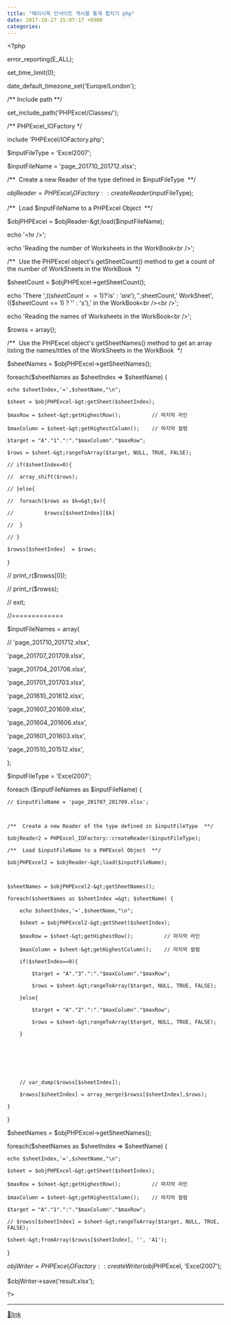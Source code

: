 ```yaml
---
title: "페이시북 인사이트 게시물 통계 합치기 php"
date: 2017-10-27 15:07:17 +0900
categories: 
---
```

  

&lt;?php

  


error_reporting(E_ALL);

set_time_limit(0);

  


date_default_timezone_set('Europe/London');

  


/** Include path **/

set_include_path('PHPExcel/Classes/');

  


/** PHPExcel_IOFactory */

include 'PHPExcel/IOFactory.php';

  
  


$inputFileType = 'Excel2007';

$inputFileName = 'page_201710_201712.xlsx';

  


/**  Create a new Reader of the type defined in $inputFileType  **/

$objReader = PHPExcel_IOFactory::createReader($inputFileType);

/**  Load $inputFileName to a PHPExcel Object  **/

$objPHPExcel = $objReader-&gt;load($inputFileName);

  
  
  


echo '&lt;hr /&gt;';

  


echo 'Reading the number of Worksheets in the WorkBook&lt;br /&gt;';

/**  Use the PHPExcel object's getSheetCount() method to get a count of the number of WorkSheets in the WorkBook  */

$sheetCount = $objPHPExcel-&gt;getSheetCount();

echo 'There ',(($sheetCount == 1) ? 'is' : 'are'),' ',$sheetCount,' WorkSheet',(($sheetCount == 1) ? '' : 's'),' in the WorkBook&lt;br /&gt;&lt;br /&gt;';

  


echo 'Reading the names of Worksheets in the WorkBook&lt;br /&gt;';

  


$rowss = array();

/**  Use the PHPExcel object's getSheetNames() method to get an array listing the names/titles of the WorkSheets in the WorkBook  */

$sheetNames = $objPHPExcel-&gt;getSheetNames();

  


foreach($sheetNames as $sheetIndex =&gt; $sheetName) {

	echo $sheetIndex,'=',$sheetName,"\n";

	$sheet = $objPHPExcel-&gt;getSheet($sheetIndex); 

	$maxRow = $sheet-&gt;getHighestRow();          // 마지막 라인

	$maxColumn = $sheet-&gt;getHighestColumn();    // 마지막 칼럼

	$target = "A"."1".":"."$maxColumn"."$maxRow";

	$rows = $sheet-&gt;rangeToArray($target, NULL, TRUE, FALSE);	

	// if($sheetIndex=0){

	// 	array_shift($rows);

	// }else{

	// 	foreach($rows as $k=&gt;$v){

	// 			$rowss[$sheetIndex][$k]

	// 	}

	// }

	$rowss[$sheetIndex]  = $rows;

}

// print_r($rowss[0]);

// print_r($rowss);

// exit;

//=============

$inputFileNames = array(

// 'page_201710_201712.xlsx',

'page_201707_201709.xlsx',

'page_201704_201706.xlsx',

'page_201701_201703.xlsx',

'page_201610_201612.xlsx',

'page_201607_201609.xlsx',

'page_201604_201606.xlsx',

'page_201601_201603.xlsx',

'page_201510_201512.xlsx',

);

$inputFileType = 'Excel2007';

  


foreach ($inputFileNames as $inputFileName) {

	// $inputFileName = 'page_201707_201709.xlsx';

	

	/**  Create a new Reader of the type defined in $inputFileType  **/

	$objReader2 = PHPExcel_IOFactory::createReader($inputFileType);

	/**  Load $inputFileName to a PHPExcel Object  **/

	$objPHPExcel2 = $objReader-&gt;load($inputFileName);

	

	$sheetNames = $objPHPExcel2-&gt;getSheetNames();

	foreach($sheetNames as $sheetIndex =&gt; $sheetName) {

		echo $sheetIndex,'=',$sheetName,"\n";

		$sheet = $objPHPExcel2-&gt;getSheet($sheetIndex); 

		$maxRow = $sheet-&gt;getHighestRow();          // 마지막 라인

		$maxColumn = $sheet-&gt;getHighestColumn();    // 마지막 칼럼

		if($sheetIndex==0){

			$target = "A"."3".":"."$maxColumn"."$maxRow";	

			$rows = $sheet-&gt;rangeToArray($target, NULL, TRUE, FALSE);	

		}else{

			$target = "A"."2".":"."$maxColumn"."$maxRow";	

			$rows = $sheet-&gt;rangeToArray($target, NULL, TRUE, FALSE);	

		}

		

		

		

		// var_dump($rowss[$sheetIndex]);

		$rowss[$sheetIndex] = array_merge($rowss[$sheetIndex],$rows);

	}

}

  


$sheetNames = $objPHPExcel-&gt;getSheetNames();

  


foreach($sheetNames as $sheetIndex =&gt; $sheetName) {

	echo $sheetIndex,'=',$sheetName,"\n";

	$sheet = $objPHPExcel-&gt;getSheet($sheetIndex); 

	$maxRow = $sheet-&gt;getHighestRow();          // 마지막 라인

	$maxColumn = $sheet-&gt;getHighestColumn();    // 마지막 칼럼

	$target = "A"."1".":"."$maxColumn"."$maxRow";

	// $rowss[$sheetIndex] = $sheet-&gt;rangeToArray($target, NULL, TRUE, FALSE);	

	$sheet-&gt;fromArray($rowss[$sheetIndex], '', 'A1');

}

$objWriter = PHPExcel_IOFactory::createWriter($objPHPExcel, 'Excel2007');

$objWriter-&gt;save('result.xlsx');

  


?&gt;



  ***
[🔗link](http://www.mins01.com/mh/tech/read/1120)